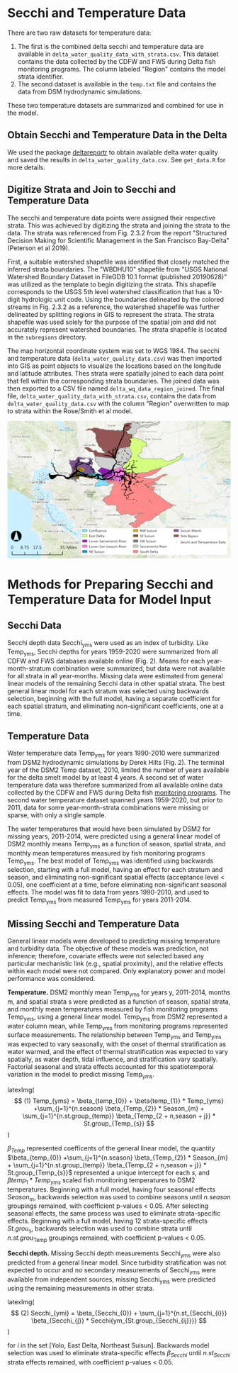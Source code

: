 # Secchi and Temperature Data
There are two raw datasets for temperature data:

1. The first is the combined delta secchi and temperature data are available in `delta_water_quality_data_with_strata.csv`. This dataset contains the data collected by the CDFW and FWS during Delta fish monitoring programs. The column labeled "Region" contains the model strata identifier.
2. The second dataset is available in the `temp.txt` file and contains the data from DSM hydrodynamic simulations. 

These two temperature datasets are summarized and combined for use in the model. 


## Obtain Secchi and Temperature Data in the Delta

We used the package [deltareportr](https://github.com/sbashevkin/deltareportr) to obtain available delta water quality and saved the results in  `delta_water_quality_data.csv`. See `get_data.R` for more details.


## Digitize Strata and Join to Secchi and Temperature Data
The secchi and temperature data points were assigned their respective strata. This was achieved by digitizing the strata and joining the strata to the data. The strata was referenced from Fig. 2.3.2 from the report "Structured Decision Making for Scientific Management in the San Francisco Bay-Delta" (Peterson et al 2019).

First, a suitable watershed shapefile was identified that closely matched the inferred strata boundaries. The "WBDHU10" shapefile from "USGS National Watershed Boundary Dataset in FileGDB 10.1 format (published 20190628)" was utilized as the template to begin digitizing the strata. This shapefile corresponds to the USGS 5th level watershed classification that has a 10-digit hydrologic unit code. Using the boundaries delineated by the colored streams in Fig. 2.3.2 as a reference, the watershed shapefile was further delineated by splitting regions in GIS to represent the strata. The strata shapefile was used solely for the purpose of the spatial join and did not accurately represent watershed boundaries. The strata shapefile is located in the `subregions` directory.

The map horizontal coordinate system was set to WGS 1984. The secchi and temperature data (`delta_water_quality_data.csv`) was then imported into GIS as point objects to visualize the locations based on the longitude and latitude attributes. Thes strata were spatially joined to each data point that fell within the corresponding strata boundaries. The joined data was then exported to a CSV file named `delta_wq_data_region_joined`. The final file, `delta_water_quality_data_with_strata.csv`, contains the data from `delta_water_quality_data.csv` with the column "Region" overwritten to map to strata within the Rose/Smith et al model.

![](media/digitized_strata_regions.png)

# Methods for Preparing Secchi and Temperature Data for Model Input 

## Secchi Data 

Secchi depth data Secchi<sub>yms</sub> were used as an index of turbidity. Like Temp<sub>yms</sub>, Secchi depths for years 
1959-2020 were summarized from all CDFW and FWS databases available online (Fig. 2). Means for each year-month-stratum combination 
were summarized, but data were not available for all strata in all year-months. Missing data were estimated from general linear models
of the remaining Secchi data in other spatial strata. The best general linear model for each stratum was selected using backwards selection, 
beginning with the full model, having a separate coefficient for each spatial stratum, and eliminating non-significant coefficients, one at a time.

## Temperature Data

Water temperature data Temp<sub>yms</sub> for years 1990-2010 were summarized from DSM2 hydrodynamic simulations by Derek Hilts (Fig. 2).
The terminal year of the DSM2 Temp dataset, 2010, limited the number of years available for the delta smelt model by at least 4 years. A second set of
water temperature data was therefore summarized from all available online data collected by the CDFW and FWS during Delta fish 
[monitoring programs](https://www.fws.gov/lodi/). The second water temperature dataset spanned years 1959-2020, but prior to 2011,
data for some year-month-strata combinations were missing or sparse, with only a single sample.

The water temperatures that would have been simulated by DSM2 for missing years, 2011-2014, were predicted using a general linear model of DSM2 monthly
means Temp<sub>yms</sub> as a function of season, spatial strata, and monthly mean temperatures measured by fish monitoring programs
Temp<sub>yms</sub>. The best model of Temp<sub>yms</sub> was identified using backwards selection, starting with a full model, having an effect for
each stratum and season, and eliminating non-significant spatial effects (acceptance level < 0.05), one coefficient at a time, before eliminating
non-significant seasonal effects. The model was fit to data from years 1990-2010, and used to predict Temp<sub>yms</sub> from measured
Temp<sub>yms</sub> for years 2011-2014.

## Missing Secchi and Temperature Data 

General linear models were developed to predicting missing temperature and turbidity data. The objective of these models was prediction, not inference; therefore, covariate effects were not selected based any particular mechanistic link (e.g., spatial proximity), and the relative effects within each model were not compared. Only explanatory power and model performance was considered.

**Temperature.** DSM2 monthly mean Temp<sub>yms</sub> for years y, 2011-2014, months m, and spatial strata s were predicted as a function of season, spatial strata, and monthly mean temperatures measured by fish monitoring programs Temp<sub>yms</sub>, using a general linear model. Temp<sub>yms</sub> from DSM2 represented a water column mean, while Temp<sub>yms</sub> from monitoring programs represented surface measurements. The relationship between  Temp<sub>yms</sub> and Temp<sub>yms</sub> was expected to vary seasonally, with the onset of thermal stratification as water warmed, and the effect of thermal stratification was expected to vary spatially, as water depth, tidal influence, and stratification vary spatially. Factorial seasonal and strata effects accounted for this spatiotemporal variation in the model to predict missing Temp<sub>yms</sub>.

latexImg($$ (1)  Temp_{yms} = \beta_{temp_{0}} + \beta{temp_{1}} * Temp_{yms} +\sum_{j=1}^{n.season} \beta_{Temp_{2}} * Season_{m} +  \sum_{j=1}^{n.st.group_{temp}} \beta_{Temp_{2 + n,season + j}} * St.group_{Temp_{s}} $$)


$\beta_{Temp}$ represented coefficents of the general linear model, the quantity $\beta_{temp_{0}} +\sum_{j=1}^{n.season} \beta_{Temp_{2}} * Season_{m} +  \sum_{j=1}^{n.st.group_{temp}} \beta_{Temp_{2 + n,season + j}} * St.group_{Temp_{s}}$ represented a unique intercept for each _s_, and $\beta{temp_{1}} * Temp_{yms}$ scaled fish monitoring temperatures to DSM2 temperatures. Beginning with a full model, having four seasonal effects _Season_<sub>m</sub>, backwards selection was used to combine seasons until _n.season_ groupings remained, with coefficient p-values < 0.05. After selecting seasonal effects, the same process was used to eliminate strata-specific effects. Beginning with a full model, having 12 strata-specific effects _St.grou_<sub>s</sub>, backwards selection was used to combine strata until _n.st.grou_<sub>Temp</sub> groupings remained, with coefficient p-values < 0.05.

**Secchi depth.** Missing Secchi depth measurements Secchi<sub>yms</sub> were also predicted from a general linear model. Since turbidity stratification was not expected to occur and no secondary measurements of Secchi<sub>yms</sub> were available from independent sources, missing Secchi<sub>yms</sub> were predicted using the remaining measurements in other strata.

latexImg($$ (2)  Secchi_{ymi} = \beta_{Secchi_{0}} + \sum_{j=1}^{n.st_{Secchi_{i}}} \beta_{Secchi_{j}} * Secchi{ym_{St.group_{Secchi_{ij}}}} $$)

for _i_ in the set [Yolo, East Delta, Northeast Suisun]. Backwards model selection was used to eliminate strata-specific effects $\beta_{Secchi}$ until $n.st_{Secchi}$ strata effects remained, with coefficient p-values < 0.05.


